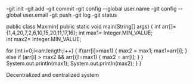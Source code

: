 -git init
-git add
-git commit
-git config --global user.name
-git config --global user.email
-git push
-git log
-git status

 public class Maxmin{
  public static void main(String[] args) {
    int arr[]={1,4,20,7,2,6,10,15,20,11,17,16};
   int max1= Integer.MIN_VALUE;  
  int max2= Integer.MIN_VALUE;

   for (int i=0;i<arr.length;i++)
    {
        if(arr[i]>max1)
        {
            max2 = max1;
            max1=arr[i];
        } else if (arr[i] > max2 && arr[i]!=max1)
        {
            max2 = arr[i];
        }
    }
    System.out.println(max1);
    System.out.println(max2);
}
}

Decentralized and centralized system
